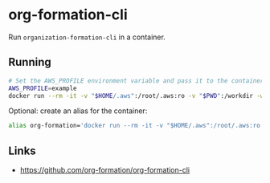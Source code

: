 # org-formation-cli

Run `organization-formation-cli` in a container.

## Running

```sh
# Set the AWS_PROFILE environment variable and pass it to the container
AWS_PROFILE=example
docker run --rm -it -v "$HOME/.aws":/root/.aws:ro -v "$PWD":/workdir -w /workdir -e AWS_PROFILE craighurley/org-formation-cli
```

Optional: create an alias for the container:

```sh
alias org-formation='docker run --rm -it -v "$HOME/.aws":/root/.aws:ro -v "$PWD":/workdir -w /workdir -e AWS_PROFILE craighurley/org-formation-cli'
```

## Links

- <https://github.com/org-formation/org-formation-cli>
